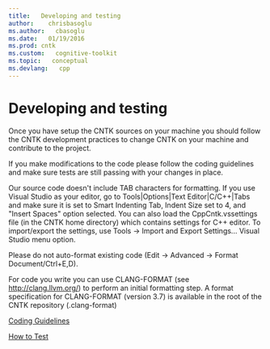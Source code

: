 ```yaml
---
title:   Developing and testing
author:    chrisbasoglu
ms.author:   cbasoglu
ms.date:   01/19/2016
ms.prod: cntk
ms.custom:   cognitive-toolkit
ms.topic:   conceptual
ms.devlang:   cpp
---
```


# Developing and testing

Once you have setup the CNTK sources on your machine you should follow the CNTK development practices to change CNTK on your machine and contribute to the project.

If you make modifications to the code please follow the coding guidelines and make sure tests are still passing with your changes in place.

Our source code doesn't include TAB characters for formatting. If you use Visual Studio as your editor, go to Tools|Options|Text Editor|C/C++|Tabs and make sure it is set to Smart Indenting Tab, Indent Size set to 4, and "Insert Spaces" option selected. You can also load the CppCntk.vssettings file (in the CNTK home directory) which contains settings for C++ editor. To import/export the settings, use Tools -> Import and Export Settings... Visual Studio menu option.

Please do not auto-format existing code (Edit -> Advanced -> Format Document/Ctrl+E,D).

For code you write you can use CLANG-FORMAT (see http://clang.llvm.org/) to perform an initial formatting step. A format specification for CLANG-FORMAT (version 3.7) is available in the root of the CNTK repository (.clang-format)

[Coding Guidelines](./Coding-Guidelines.md)

[How to Test](./How-to-Test.md)

